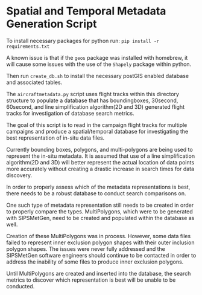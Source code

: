 # Spatial and Temporal Metadata Generation Script

To install necessary packages for python run:
`pip install -r requirements.txt`

A known issue is that if the `geos` package was installed with homebrew, it will cause some issues with the use of the `Shapely` package within python. 

Then run `create_db.sh` to install the necessary postGIS enabled database and associated tables. 

The `aircraftmetadata.py` script uses flight tracks within this directory structure to populate a database that has boundingboxes, 30second, 60second, and line simplification algorithm(2D and 3D) generated flight tracks for investigation of database search metrics. 

The goal of this script is to read in the campaign flight tracks for multiple campaigns and produce a spatial/temporal database for investigating the best representation of in-situ data files.

Currently bounding boxes, polygons, and multi-polygons are being used to represent the in-situ metadata. It is assumed that use of a line simplification algorithm(2D and 3D) will better represent the actual location of data points more accurately without creating a drastic increase in search times for data discovery. 

In order to properly assess which of the metadata representations is best, there needs to be a robust database to conduct search comparisons on. 

One such type of metadata representation still needs to be created in order to properly compare the types. MultiPolygons, which were to be generated with SIPSMetGen, need to be created and populated within the database as well. 

Creation of these MultiPolygons was in process. However, some data files failed to represent inner exclusion polygon shapes with their outer inclusion polygon shapes. The issues were never fully addressed and the SIPSMetGen software engineers should continue to be contacted in order to address the inability of some files to produce inner exclusion polygons. 

Until MultiPolygons are created and inserted into the database, the search metrics to discover which representation is best will be unable to be conducted.  
